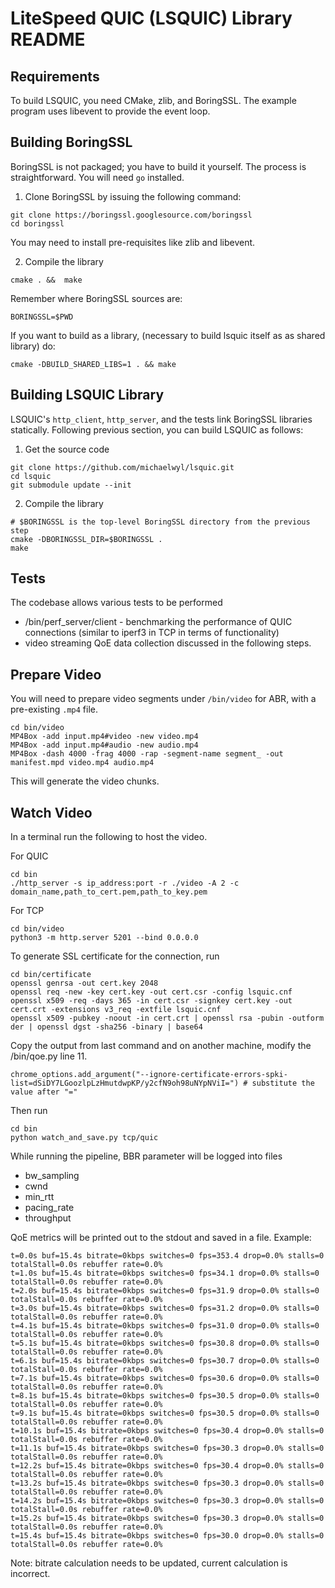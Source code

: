 LiteSpeed QUIC (LSQUIC) Library README
=============================================


Requirements
------------

To build LSQUIC, you need CMake, zlib, and BoringSSL.  The example program
uses libevent to provide the event loop.

Building BoringSSL
------------------

BoringSSL is not packaged; you have to build it yourself.  The process is
straightforward.  You will need `go` installed.

1. Clone BoringSSL by issuing the following command:

```
git clone https://boringssl.googlesource.com/boringssl
cd boringssl
```

You may need to install pre-requisites like zlib and libevent.


2. Compile the library

```
cmake . &&  make
```

Remember where BoringSSL sources are:
```
BORINGSSL=$PWD
```

If you want to build as a library, (necessary to build lsquic itself
as as shared library) do:

```
cmake -DBUILD_SHARED_LIBS=1 . && make
```

Building LSQUIC Library
-----------------------

LSQUIC's `http_client`, `http_server`, and the tests link BoringSSL
libraries statically.  Following previous section, you can build LSQUIC
as follows:

1. Get the source code

```
git clone https://github.com/michaelwyl/lsquic.git
cd lsquic
git submodule update --init
```

2. Compile the library

```
# $BORINGSSL is the top-level BoringSSL directory from the previous step
cmake -DBORINGSSL_DIR=$BORINGSSL .
make
```

Tests
-----------------------
The codebase allows various tests to be performed
- /bin/perf_server/client - benchmarking the performance of QUIC connections (similar to iperf3 in TCP in terms of functionality)
- video streaming QoE data collection discussed in the following steps. 

Prepare Video
-----------------------

You will need to prepare video segments under `/bin/video` for ABR, with a pre-existing `.mp4` file.
```
cd bin/video
MP4Box -add input.mp4#video -new video.mp4
MP4Box -add input.mp4#audio -new audio.mp4
MP4Box -dash 4000 -frag 4000 -rap -segment-name segment_ -out manifest.mpd video.mp4 audio.mp4
```
This will generate the video chunks.

Watch Video
-----------------------

In a terminal run the following to host the video.

For QUIC
```
cd bin
./http_server -s ip_address:port -r ./video -A 2 -c domain_name,path_to_cert.pem,path_to_key.pem
```

For TCP
```
cd bin/video
python3 -m http.server 5201 --bind 0.0.0.0
```
To generate SSL certificate for the connection, run
```
cd bin/certificate
openssl genrsa -out cert.key 2048
openssl req -new -key cert.key -out cert.csr -config lsquic.cnf
openssl x509 -req -days 365 -in cert.csr -signkey cert.key -out cert.crt -extensions v3_req -extfile lsquic.cnf
openssl x509 -pubkey -noout -in cert.crt | openssl rsa -pubin -outform der | openssl dgst -sha256 -binary | base64 
```
Copy the output from last command and on another machine, modify the /bin/qoe.py line 11.
```
chrome_options.add_argument("--ignore-certificate-errors-spki-list=dSiDY7LGoozlpLzHmutdwpKP/y2cfN9oh98uNYpNViI=") # substitute the value after "="
```
Then run
```
cd bin
python watch_and_save.py tcp/quic
```
While running the pipeline, BBR parameter will be logged into files
- bw_sampling
- cwnd
- min_rtt
- pacing_rate
- throughput

QoE metrics will be printed out to the stdout and saved in a file. Example:
```
t=0.0s buf=15.4s bitrate=0kbps switches=0 fps=353.4 drop=0.0% stalls=0 totalStall=0.0s rebuffer rate=0.0%
t=1.0s buf=15.4s bitrate=0kbps switches=0 fps=34.1 drop=0.0% stalls=0 totalStall=0.0s rebuffer rate=0.0%
t=2.0s buf=15.4s bitrate=0kbps switches=0 fps=31.9 drop=0.0% stalls=0 totalStall=0.0s rebuffer rate=0.0%
t=3.0s buf=15.4s bitrate=0kbps switches=0 fps=31.2 drop=0.0% stalls=0 totalStall=0.0s rebuffer rate=0.0%
t=4.1s buf=15.4s bitrate=0kbps switches=0 fps=31.0 drop=0.0% stalls=0 totalStall=0.0s rebuffer rate=0.0%
t=5.1s buf=15.4s bitrate=0kbps switches=0 fps=30.8 drop=0.0% stalls=0 totalStall=0.0s rebuffer rate=0.0%
t=6.1s buf=15.4s bitrate=0kbps switches=0 fps=30.7 drop=0.0% stalls=0 totalStall=0.0s rebuffer rate=0.0%
t=7.1s buf=15.4s bitrate=0kbps switches=0 fps=30.6 drop=0.0% stalls=0 totalStall=0.0s rebuffer rate=0.0%
t=8.1s buf=15.4s bitrate=0kbps switches=0 fps=30.5 drop=0.0% stalls=0 totalStall=0.0s rebuffer rate=0.0%
t=9.1s buf=15.4s bitrate=0kbps switches=0 fps=30.5 drop=0.0% stalls=0 totalStall=0.0s rebuffer rate=0.0%
t=10.1s buf=15.4s bitrate=0kbps switches=0 fps=30.4 drop=0.0% stalls=0 totalStall=0.0s rebuffer rate=0.0%
t=11.1s buf=15.4s bitrate=0kbps switches=0 fps=30.3 drop=0.0% stalls=0 totalStall=0.0s rebuffer rate=0.0%
t=12.2s buf=15.4s bitrate=0kbps switches=0 fps=30.4 drop=0.0% stalls=0 totalStall=0.0s rebuffer rate=0.0%
t=13.2s buf=15.4s bitrate=0kbps switches=0 fps=30.3 drop=0.0% stalls=0 totalStall=0.0s rebuffer rate=0.0%
t=14.2s buf=15.4s bitrate=0kbps switches=0 fps=30.3 drop=0.0% stalls=0 totalStall=0.0s rebuffer rate=0.0%
t=15.2s buf=15.4s bitrate=0kbps switches=0 fps=30.3 drop=0.0% stalls=0 totalStall=0.0s rebuffer rate=0.0%
t=15.4s buf=15.4s bitrate=0kbps switches=0 fps=30.0 drop=0.0% stalls=0 totalStall=0.0s rebuffer rate=0.0%
```
Note: bitrate calculation needs to be updated, current calculation is incorrect.
